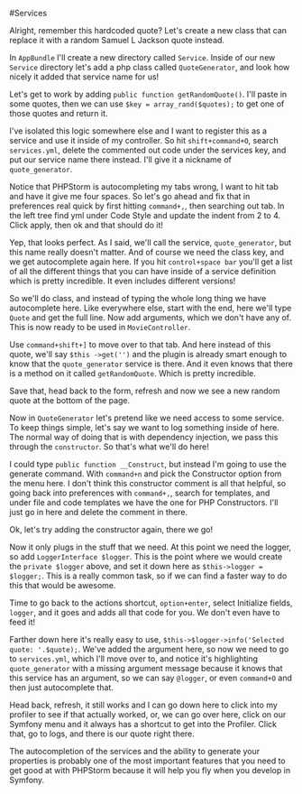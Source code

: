 #Services

Alright, remember this hardcoded quote? Let's create a new class that can replace it with
a random Samuel L Jackson quote instead.

In `AppBundle` I'll create a new directory called `Service`. Inside of our new `Service` directory
let's add a php class called `QuoteGenerator`, and look how nicely it added that service name for us!

Let's get to work by adding `public function getRandomQuote()`. I'll paste in some quotes, then we can
use `$key = array_rand($quotes);` to get one of those quotes and return it. 

I've isolated this logic somewhere else and I want to register this as a service and use it inside of my
controller. So hit `shift+command+O`, search `services.yml`, delete the commented out code under the
services key,  and put our service name there instead. I'll give it a nickname of `quote_generator`.

Notice that PHPStorm is autocompleting my tabs wrong, I want to hit tab and have it give me four spaces. 
So let's go ahead and fix that in preferences real quick by first hitting `command+,`, then searching out
tab. In the left tree find yml under Code Style and update the indent from 2 to 4. Click apply, then ok and
that should do it!

Yep, that looks perfect. As I said, we'll call the service, `quote_generator`, but this name really doesn't matter.
And of course we need the class key, and we get autocomplete again here. If you hit `control+space bar` you'll get
a list of all the different things that you can have inside of a service definition which is pretty incredible. 
It even includes different versions! 

So we'll do class, and instead of typing the whole long thing we have autocomplete here. Like everywhere else, start
with the end, here we'll type `Quote` and get the full line. Now add arguments, which we don't have any of. This is
now ready to be used in `MovieController`.

Use `command+shift+]` to move over to that tab. And here instead of this quote, we'll say `$this ->get('')` and
the plugin is already smart enough to know that the `quote_generator` service is there. And it even knows that
there is a method on it called `getRandomQuote`. Which is pretty incredible. 

Save that, head back to the form, refresh and now we see a new random quote at the bottom of the page.

Now in `QuoteGenerator` let's pretend like we need access to some service. To keep things simple, let's say we
want to log something inside of here. The normal way of doing that is with dependency injection, we pass this
through the `constructor`. So that's what we'll do here!

I could type `public function __Construct`, but instead I'm going to use the generate command. With `command+n`
and pick the Constructor option from the menu here. I don't think this constructor comment is all that helpful,
so going back into preferences with `command+,`, search for templates, and under file and code templates
we have the one for PHP Constructors. I'll just go in here and delete the comment in there.

Ok, let's try adding the constructor again, there we go! 

Now it only plugs in the stuff that we need. At this point we need the logger, so add `LoggerInterface $logger`.
This is the point where we would create the `private $logger` above, and set it down here as `$this->logger = $logger;`.
This is a really common task, so if we can find a faster way to do this that would be awesome. 

Time to go back to the actions shortcut, `option+enter`, select Initialize fields, `logger`, and it goes and adds all
that code for you. We don't even have to feed it!

Farther down here it's really easy to use, `$this->$logger->info('Selected quote: '.$quote);`. We've added the argument
here, so now we need to go to `services.yml`, which I'll move over to, and notice it's highlighting `quote_generator` 
with a missing argument message because it knows that this service has an argument, so we can say `@logger`, or even
`command+O` and then just autocomplete that. 

Head back, refresh, it still works and I can go down here to click into my profiler to see if that actually worked,
or, we can go over here, click on our Symfony menu and it always has a shortcut to get into the Profiler. Click that,
go to logs, and there is our quote right there. 

The autocompletion of the services and the ability to generate your properties is probably one of the most important
features that you need to get good at with PHPStorm because it will help you fly when you develop in Symfony.

